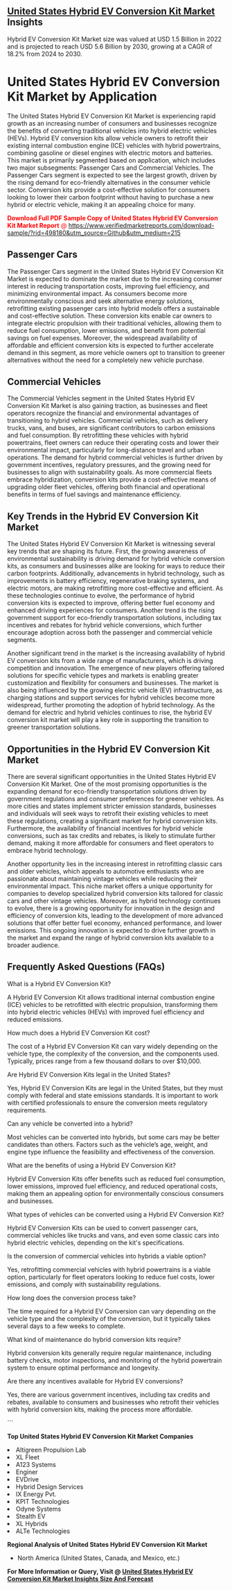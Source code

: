 <h2><a href="https://www.verifiedmarketreports.com/download-sample/?rid=498180&amp;utm_source=Github&amp;utm_medium=215" target="_blank">United States Hybrid EV Conversion Kit Market</a> Insights</h2><p>Hybrid EV Conversion Kit Market size was valued at USD 1.5 Billion in 2022 and is projected to reach USD 5.6 Billion by 2030, growing at a CAGR of 18.2% from 2024 to 2030.</p><p><h1>United States Hybrid EV Conversion Kit Market by Application</h1><p>The United States Hybrid EV Conversion Kit Market is experiencing rapid growth as an increasing number of consumers and businesses recognize the benefits of converting traditional vehicles into hybrid electric vehicles (HEVs). Hybrid EV conversion kits allow vehicle owners to retrofit their existing internal combustion engine (ICE) vehicles with hybrid powertrains, combining gasoline or diesel engines with electric motors and batteries. This market is primarily segmented based on application, which includes two major subsegments: Passenger Cars and Commercial Vehicles. The Passenger Cars segment is expected to see the largest growth, driven by the rising demand for eco-friendly alternatives in the consumer vehicle sector. Conversion kits provide a cost-effective solution for consumers looking to lower their carbon footprint without having to purchase a new hybrid or electric vehicle, making it an appealing choice for many. <p><span class=""><span style="color: #ff0000;"><strong>Download Full PDF Sample Copy of United States Hybrid EV Conversion Kit Market Report</strong> @ </span><a href="https://www.verifiedmarketreports.com/download-sample/?rid=498180&amp;utm_source=Github&amp;utm_medium=215" target="_blank">https://www.verifiedmarketreports.com/download-sample/?rid=498180&amp;utm_source=Github&amp;utm_medium=215</a></span></p></p><h2>Passenger Cars</h2><p>The Passenger Cars segment in the United States Hybrid EV Conversion Kit Market is expected to dominate the market due to the increasing consumer interest in reducing transportation costs, improving fuel efficiency, and minimizing environmental impact. As consumers become more environmentally conscious and seek alternative energy solutions, retrofitting existing passenger cars into hybrid models offers a sustainable and cost-effective solution. These conversion kits enable car owners to integrate electric propulsion with their traditional vehicles, allowing them to reduce fuel consumption, lower emissions, and benefit from potential savings on fuel expenses. Moreover, the widespread availability of affordable and efficient conversion kits is expected to further accelerate demand in this segment, as more vehicle owners opt to transition to greener alternatives without the need for a completely new vehicle purchase.</p><h2>Commercial Vehicles</h2><p>The Commercial Vehicles segment in the United States Hybrid EV Conversion Kit Market is also gaining traction, as businesses and fleet operators recognize the financial and environmental advantages of transitioning to hybrid vehicles. Commercial vehicles, such as delivery trucks, vans, and buses, are significant contributors to carbon emissions and fuel consumption. By retrofitting these vehicles with hybrid powertrains, fleet owners can reduce their operating costs and lower their environmental impact, particularly for long-distance travel and urban operations. The demand for hybrid commercial vehicles is further driven by government incentives, regulatory pressures, and the growing need for businesses to align with sustainability goals. As more commercial fleets embrace hybridization, conversion kits provide a cost-effective means of upgrading older fleet vehicles, offering both financial and operational benefits in terms of fuel savings and maintenance efficiency.</p><h2>Key Trends in the Hybrid EV Conversion Kit Market</h2><p>The United States Hybrid EV Conversion Kit Market is witnessing several key trends that are shaping its future. First, the growing awareness of environmental sustainability is driving demand for hybrid vehicle conversion kits, as consumers and businesses alike are looking for ways to reduce their carbon footprints. Additionally, advancements in hybrid technology, such as improvements in battery efficiency, regenerative braking systems, and electric motors, are making retrofitting more cost-effective and efficient. As these technologies continue to evolve, the performance of hybrid conversion kits is expected to improve, offering better fuel economy and enhanced driving experiences for consumers. Another trend is the rising government support for eco-friendly transportation solutions, including tax incentives and rebates for hybrid vehicle conversions, which further encourage adoption across both the passenger and commercial vehicle segments.</p><p>Another significant trend in the market is the increasing availability of hybrid EV conversion kits from a wide range of manufacturers, which is driving competition and innovation. The emergence of new players offering tailored solutions for specific vehicle types and markets is enabling greater customization and flexibility for consumers and businesses. The market is also being influenced by the growing electric vehicle (EV) infrastructure, as charging stations and support services for hybrid vehicles become more widespread, further promoting the adoption of hybrid technology. As the demand for electric and hybrid vehicles continues to rise, the hybrid EV conversion kit market will play a key role in supporting the transition to greener transportation solutions.</p><h2>Opportunities in the Hybrid EV Conversion Kit Market</h2><p>There are several significant opportunities in the United States Hybrid EV Conversion Kit Market. One of the most promising opportunities is the expanding demand for eco-friendly transportation solutions driven by government regulations and consumer preferences for greener vehicles. As more cities and states implement stricter emission standards, businesses and individuals will seek ways to retrofit their existing vehicles to meet these regulations, creating a significant market for hybrid conversion kits. Furthermore, the availability of financial incentives for hybrid vehicle conversions, such as tax credits and rebates, is likely to stimulate further demand, making it more affordable for consumers and fleet operators to embrace hybrid technology.</p><p>Another opportunity lies in the increasing interest in retrofitting classic cars and older vehicles, which appeals to automotive enthusiasts who are passionate about maintaining vintage vehicles while reducing their environmental impact. This niche market offers a unique opportunity for companies to develop specialized hybrid conversion kits tailored for classic cars and other vintage vehicles. Moreover, as hybrid technology continues to evolve, there is a growing opportunity for innovation in the design and efficiency of conversion kits, leading to the development of more advanced solutions that offer better fuel economy, enhanced performance, and lower emissions. This ongoing innovation is expected to drive further growth in the market and expand the range of hybrid conversion kits available to a broader audience.</p><h2>Frequently Asked Questions (FAQs)</h2><p>What is a Hybrid EV Conversion Kit?</p><p>A Hybrid EV Conversion Kit allows traditional internal combustion engine (ICE) vehicles to be retrofitted with electric propulsion, transforming them into hybrid electric vehicles (HEVs) with improved fuel efficiency and reduced emissions.</p><p>How much does a Hybrid EV Conversion Kit cost?</p><p>The cost of a Hybrid EV Conversion Kit can vary widely depending on the vehicle type, the complexity of the conversion, and the components used. Typically, prices range from a few thousand dollars to over $10,000.</p><p>Are Hybrid EV Conversion Kits legal in the United States?</p><p>Yes, Hybrid EV Conversion Kits are legal in the United States, but they must comply with federal and state emissions standards. It is important to work with certified professionals to ensure the conversion meets regulatory requirements.</p><p>Can any vehicle be converted into a hybrid?</p><p>Most vehicles can be converted into hybrids, but some cars may be better candidates than others. Factors such as the vehicle’s age, weight, and engine type influence the feasibility and effectiveness of the conversion.</p><p>What are the benefits of using a Hybrid EV Conversion Kit?</p><p>Hybrid EV Conversion Kits offer benefits such as reduced fuel consumption, lower emissions, improved fuel efficiency, and reduced operational costs, making them an appealing option for environmentally conscious consumers and businesses.</p><p>What types of vehicles can be converted using a Hybrid EV Conversion Kit?</p><p>Hybrid EV Conversion Kits can be used to convert passenger cars, commercial vehicles like trucks and vans, and even some classic cars into hybrid electric vehicles, depending on the kit's specifications.</p><p>Is the conversion of commercial vehicles into hybrids a viable option?</p><p>Yes, retrofitting commercial vehicles with hybrid powertrains is a viable option, particularly for fleet operators looking to reduce fuel costs, lower emissions, and comply with sustainability regulations.</p><p>How long does the conversion process take?</p><p>The time required for a Hybrid EV Conversion can vary depending on the vehicle type and the complexity of the conversion, but it typically takes several days to a few weeks to complete.</p><p>What kind of maintenance do hybrid conversion kits require?</p><p>Hybrid conversion kits generally require regular maintenance, including battery checks, motor inspections, and monitoring of the hybrid powertrain system to ensure optimal performance and longevity.</p><p>Are there any incentives available for Hybrid EV conversions?</p><p>Yes, there are various government incentives, including tax credits and rebates, available to consumers and businesses who retrofit their vehicles with hybrid conversion kits, making the process more affordable.</p>```</p><p><strong>Top United States Hybrid EV Conversion Kit Market Companies</strong></p><div data-test-id=""><p><li>Altigreen Propulsion Lab</li><li> XL Fleet</li><li> A123 Systems</li><li> Enginer</li><li> EVDrive</li><li> Hybrid Design Services</li><li> IX Energy Pvt.</li><li> KPIT Technologies</li><li> Odyne Systems</li><li> Stealth EV</li><li> XL Hybrids</li><li> ALTe Technologies</li></p><div><strong>Regional Analysis of&nbsp;United States Hybrid EV Conversion Kit Market</strong></div><ul><li dir="ltr"><p dir="ltr">North America&nbsp;(United States, Canada, and Mexico, etc.)</p></li></ul><p><strong>For More Information or Query, Visit @&nbsp;</strong><strong><a href="https://www.verifiedmarketreports.com/product/hybrid-ev-conversion-kit-market/?utm_source=Github&amp;utm_medium=215" target="_blank">United States Hybrid EV Conversion Kit Market Insights Size And Forecast</a></strong></p></div>
